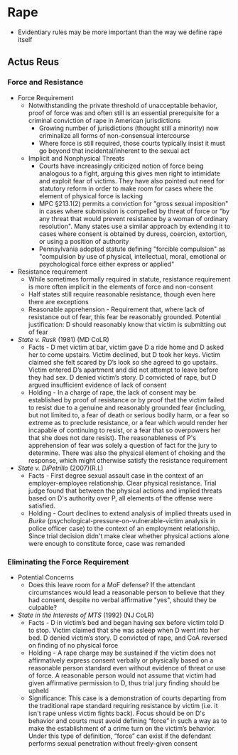 # Rape

* Evidentiary rules may be more important than the way we define rape itself

## Actus Reus

### Force and Resistance

* Force Requirement
  * Notwithstanding the private threshold of unacceptable behavior, proof of force was and often still is an essential prerequisite for a criminal conviction of rape in American jurisdictions
    * Growing number of jurisdictions (thought still a minority) now criminalize all forms of non-consensual intercourse
    * Where force is still required, those courts typically insist it must go beyond that incidental/inherent to the sexual act
  * Implicit and Nonphysical Threats
    * Courts have increasingly criticized notion of force being analogous to a fight, arguing this gives men right to intimidate and exploit fear of victims. They have also pointed out need for statutory reform in order to make room for cases where the element of physical force is lacking
    * MPC §213.1(2) permits a conviction for "gross sexual imposition" in cases where submission is compelled by threat of force or "by any threat that would prevent resistance by a woman of ordinary resolution". Many states use a similar approach by extending it to cases where consent is obtained by duress, coercion, extortion, or using a position of authority
    * Pennsylvania adopted statute defining "forcible compulsion" as "compulsion by use of physical, intellectual, moral, emotional or psychological force either express or applied"
* Resistance requirement
  * While sometimes formally required in statute, resistance requirement is more often implicit in the elements of force and non-consent
  * Half states still require reasonable resistance, though even here there are exceptions
  * Reasonable apprehension - Requirement that, where lack of resistance out of fear, this fear be reasonably grounded. Potential justification: D should reasonably know that victim is submitting out of fear
* *State v. Rusk* (1981) (MD CoLR)
  * Facts - D met victim at bar, victim gave D a ride home and D asked her to come upstairs.  Victim declined, but D took her keys.  Victim claimed she felt scared by D’s look so she agreed to go upstairs.  Victim entered D’s apartment and did not attempt to leave before they had sex.  D denied victim’s story.  D convicted of rape, but D argued insufficient evidence of lack of consent
  * Holding - In a charge of rape, the lack of consent may be established by proof of resistance or by proof that the victim failed to resist due to a genuine and reasonably grounded fear (including, but not limited to, a fear of death or serious bodily harm, or a fear so extreme as to preclude resistance, or a fear which would render her incapable of continuing to resist, or a fear that so overpowers her that she does not dare resist). The reasonableness of P's apprehension of fear was solely a question of fact for the jury to determine. There was also the physical element of choking and the response, which might otherwise satisfy the resistance requirement
* *State v. DiPetrillo* (2007)(R.I.)
  * Facts - First degree sexual assault case in the context of an employer-employee relationship. Clear physical resistance. Trial judge found that between the physical actions and implied threats based on D's authority over P, all elements of the offense were satisfied.
  * Holding - Court declines to extend analysis of implied threats used in *Burke* (psychological-pressure-on-vulnerable-victim analysis in police officer case) to the context of an employment relationship. Since trial decision didn't make clear whether physical actions alone were enough to constitute force, case was remanded

### Eliminating the Force Requirement

* Potential Concerns
  * Does this leave room for a MoF defense? If the attendant circumstances would lead a reasonable person to believe that they had consent, despite no verbal affirmative "yes", should they be culpable?
* *State in the Interests of MTS* (1992) (NJ CoLR)
  * Facts - D in victim’s bed and began having sex before victim told D to stop. Victim claimed that she was asleep when D went into her bed. D denied victim’s story. D convicted of rape, and CoA reversed on finding of no physical force
  * Holding - A rape charge may be sustained if the victim does not affirmatively express consent verbally or physically based on a reasonable person standard even without evidence of threat or use of force. A reasonable person would not assume that victim had given affirmative permission to D, thus trial jury finding should be upheld
  * Significance: This case is a demonstration of courts departing from the traditional rape standard requiring resistance by victim (i.e. it isn't rape unless victim fights back). Focus should be on D's behavior and courts must avoid defining “force” in such a way as to make the establishment of a crime turn on the victim’s behavior. Under this type of definition, “force” can exist if the defendant performs sexual penetration without freely-given consent
